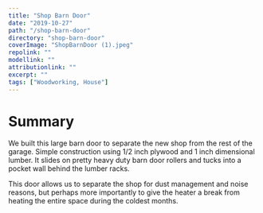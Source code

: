```yaml
---
title: "Shop Barn Door"
date: "2019-10-27"
path: "/shop-barn-door"
directory: "shop-barn-door"
coverImage: "ShopBarnDoor (1).jpeg"
repolink: ""
modellink: ""
attributionlink: ""
excerpt: ""
tags: ["Woodworking, House"]
---
```


# Summary

We built this large barn door to separate the new shop from the rest of the garage. Simple construction using 1/2 inch plywood and 1 inch dimensional lumber. It slides on pretty heavy duty barn door rollers and tucks into a pocket wall behind the lumber racks.

This door allows us to separate the shop for dust management and noise reasons, but perhaps more importantly to give the heater a break from heating the entire space during the coldest months.
